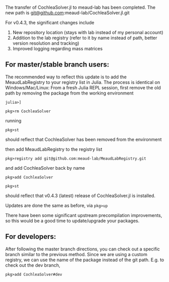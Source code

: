 The transfer of CochleaSolver.jl to meaud-lab has been completed. The new path is
git@github.com:meaud-lab/CochleaSolver.jl.git

For v0.4.3, the significant changes include
1.	New repository location (stays with lab instead of my personal account)
2.	Addition to the lab registry (refer to it by name instead of path, better version resolution and tracking)
3.	Improved logging regarding mass matrices

## For master/stable branch users:
The recommended way to reflect this update is to add the MeaudLabRegistry to your registry list in Julia. The process is identical on Windows/Mac/Linux:
From a fresh Julia REPL session, first remove the old path by removing the package from the working environment

`julia>]`

`pkg>rm CochleaSolver`

running

`pkg>st`

should reflect that CochleaSolver has been removed from the environment

then add MeaudLabRegistry to the registry list

`pkg>registry add git@github.com:meaud-lab/MeaudLabRegistry.git`

and add CochleaSolver back by name

`pkg>add CochleaSolver`

`pkg>st`

should reflect that v0.4.3 (latest) release of CochleaSolver.jl is installed.

Updates are done the same as before, via `pkg>up`

There have been some significant upstream precompilation improvements, so this would be a good time to update/upgrade your packages.


## For developers:
After following the master branch directions, you can check out a specific branch similar to the previous method. Since we are using a custom registry, we can use the name of the package instead of the git path. E.g. to check out the dev branch,

`pkg>add CochleaSolver#dev`
